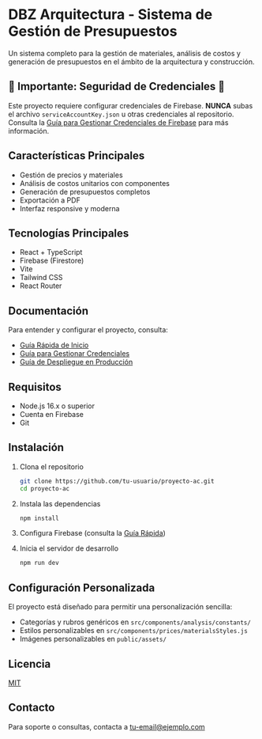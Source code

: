 # DBZ Arquitectura - Sistema de Gestión de Presupuestos

Un sistema completo para la gestión de materiales, análisis de costos y generación de presupuestos en el ámbito de la arquitectura y construcción.

## 🚨 Importante: Seguridad de Credenciales 🚨

Este proyecto requiere configurar credenciales de Firebase. **NUNCA** subas el archivo `serviceAccountKey.json` u otras credenciales al repositorio. Consulta la [Guía para Gestionar Credenciales de Firebase](docs/CREDENTIALS.md) para más información.

## Características Principales

- Gestión de precios y materiales
- Análisis de costos unitarios con componentes
- Generación de presupuestos completos
- Exportación a PDF
- Interfaz responsive y moderna

## Tecnologías Principales

- React + TypeScript
- Firebase (Firestore)
- Vite
- Tailwind CSS
- React Router

## Documentación

Para entender y configurar el proyecto, consulta:

- [Guía Rápida de Inicio](docs/SETUP.md)
- [Guía para Gestionar Credenciales](docs/CREDENTIALS.md)
- [Guía de Despliegue en Producción](docs/DEPLOYMENT.md)

## Requisitos

- Node.js 16.x o superior
- Cuenta en Firebase
- Git

## Instalación

1. Clona el repositorio
   ```bash
   git clone https://github.com/tu-usuario/proyecto-ac.git
   cd proyecto-ac
   ```

2. Instala las dependencias
   ```bash
   npm install
   ```

3. Configura Firebase (consulta la [Guía Rápida](docs/SETUP.md))

4. Inicia el servidor de desarrollo
   ```bash
   npm run dev
   ```

## Configuración Personalizada

El proyecto está diseñado para permitir una personalización sencilla:

- Categorías y rubros genéricos en `src/components/analysis/constants/`
- Estilos personalizables en `src/components/prices/materialsStyles.js`
- Imágenes personalizables en `public/assets/`

## Licencia

[MIT](LICENSE)

## Contacto

Para soporte o consultas, contacta a [tu-email@ejemplo.com](mailto:tu-email@ejemplo.com)
